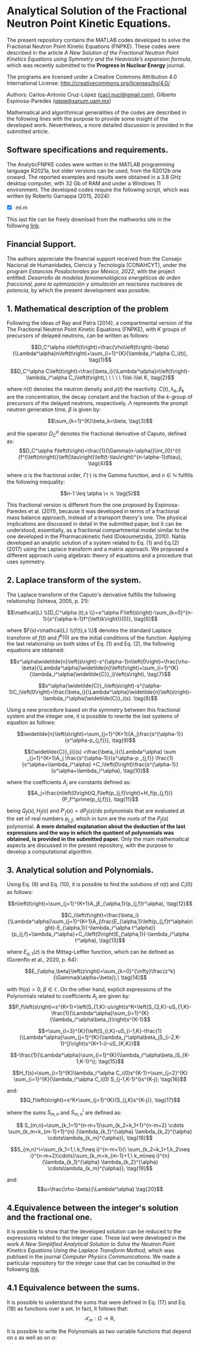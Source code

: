 # Analytical Solution of the Fractional Neutron Point Kinetic Equations. 
The present repository contains the MATLAB codes developed to solve the Fractional Neutron Point Kinetic Equations (FNPKE). These codes were described in the article *A New Solution of the Fractional Neutron Point Kinetics Equations using Symmetry and the Heaviside’s expansion formula*, which was recently submitted to the **Progress in Nuclear Energy** journal. 

The programs are licensed under a Creative Commons Attribution 4.0 International License: http://creativecommons.org/licenses/by/4.0/

Authors: Carlos-Antonio Cruz-López (cacl.nucl@gmail.com), Gilberto Espinosa-Paredes (gepe@xanum.uam.mx)

Mathematical and algorithmical generalities of the codes are described in the following lines with the purpose to provide some insight of the developed work. Nevertheless, a more detailed discussion is provided in the submitted article.
## Software specifications and requirements. 
The AnalyticFNPKE codes were written in the MATLAB programming language R2021a, but older versions can be used, from the R2012b one onward. The reported examples and results were obtained in a 3.8 GHz desktop computer, with 32 Gb of RAM and under a Windows 11 environment. The developed codes require the following script, which was written by Roberto Garrappa (2015, 2024):
- [x] ml.m

This last file can be freely download from the mathworks site in the following [link](https://www.mathworks.com/matlabcentral/fileexchange/48154-the-mittag-leffler-function).

## Financial Support.
The authors appreciate the financial support received from the Consejo Nacional de Humanidades, Ciencia y Tecnología (CONAHCYT), under the program *Estancias Posdoctorales por México, 2022*, with the project entitled: *Desarrollo de modelos fenomenológicos energéticos de orden fraccional, para la optimización y simulación en reactores nucleares de potencia*, by which the present development was possible.

## 1. Mathematical description of the problem
Following the ideas of Ray and Patra (2014), a compartmental version of the The Fractional Neutron Point Kinetic Equations (FNPKE), with $K$ groups of precursors of delayed neutrons, can be written as follows:

$$D_C^\alpha n\left(t\right)=\frac{\rho\left(t\right)-\beta}{\Lambda^\alpha}n\left(t\right)+\sum_{i=1}^{K}{\lambda_i^\alpha C_i(t)}, \tag{1}$$

$$D_C^\alpha C\left(t\right)=\frac{\beta_i}{\Lambda^\alpha}n\left(t\right)-\lambda_i^\alpha C_i\left(t\right),\ \ \ \ \ 1\le\ i\le\ K, \tag{2}$$

where $n(t)$ denotes the neutron density and $\rho(t)$  the reactivity. $C(t),\lambda_k,\beta_k$ are the concentration, the decay constant and the fraction of the $k$-group of precursors of the delayed neutrons, respectively. $\Lambda$ represents the prompt neutron generation time,  $\beta$ is given by:

$$\sum_{k=1}^{K}\beta_k=\beta, \tag{3}$$

and the operator $D_C^\alpha$ denotes the fractional derivative of Caputo, defined as:
$$D_C^\alpha f\left(t\right)=\frac{1}{\Gamma(n-\alpha)}\int_{0}^{t}{f^{\left(n\right)}\left(\tau\right)\left(t-\tau\right)^{n-\alpha-1}d\tau}, \tag{4}$$

where $\alpha$ is the fractional order, $\Gamma(\cdot)$ is the Gamma function, and $n \in \mathbb{N}$ fulfills the following inequality:

$$n-1 \leq \alpha \< n. \tag{5}$$

This fractional version is different from the one proposed by Espinosa-Paredes et al. (2011), because it was developed in terms of a fractional mass balance approach, instead of a transport theory's one. The physical implications are discussed in detail in the submitted paper, but it can be understood, essentially, as a fractional compartmental model similar to the one developed in the Pharmacokinetic field (Dokoumetzidis, 2010).
Nahla developed an analytic solution of a system related to Eq. (1) and Eq.(2) (2017) using the Laplace transform and a matrix approach. We proposed a different approach using algebraic theory of equations and a procedure that uses symmetry. 

## 2. Laplace transform of the system.
The Laplace transform of the Caputo's derivative fulfills the following relationship (Ishteva, 2005, p. 21):

$$\mathcal{L} \\{D_C^\alpha (t),s \\}=s^\alpha F\left(s\right)-\sum_{k=0}^{n-1}{s^{\alpha-k-1}f^{\left(k\right)}(0)}, \tag{6}$$

where $F(s)=\mathcal{L} \\{f(t),s \\}$ denotes the standard Laplace transform of $f(t)$ and $f^{k}(0)$ are the initial conditions of the function. Applying the last relationship on both sides of Eq. (1) and Eq. (2), the following equations are obtained:

$$s^\alpha\widetilde{n}\left(s\right)-s^{\alpha-1}n\left(0\right)=\frac{\rho-\beta}{\Lambda^\alpha}\widetilde{n}\left(t\right)+\sum_{i=1}^{K}{\lambda_i^\alpha{\widetilde{C}}_i}\left(s\right), \tag{7}$$

$$s^\alpha{\widetilde{C}}_i\left(s\right)-s^{\alpha-1}C_i\left(0\right)=\frac{\beta_i}{\Lambda^\alpha}\widetilde{n}\left(s\right)-\lambda_i^\alpha{\widetilde{C}}_i(s). \tag{8}$$

Using a new procedure based on the symmetry between this fractional system and the integer one, it is possible to rewrite the last systems of equation as follows:

$$\widetilde{n}\left(s\right)=\sum_{j=1}^{K+1}{A_j\frac{s^{\alpha-1}}{s^\alpha-p_{j,f}}}, \tag{9}$$

$${\widetilde{C}}_{i}(s) =\frac{\beta_i}{\Lambda^\alpha} \sum _{j=1}^{K+1}A_j \frac{s^{\alpha-1}}{s^\alpha-p _{j,f}} \frac{1}{s^\alpha+\lambda_i^\alpha} +C_i\left(0\right)\frac{s^{\alpha-1}}{s^\alpha+\lambda_i^\alpha}, \tag{10}$$

where the coefficients $A_j$ are constants defined as:
$$A_j=\frac{n\left(0\right)Q_f\left(p_{j,f}\right)+H_f(p_{j,f})}{P_f^\prime(p_{j,f})}, \tag{11}$$

being $Q_f(s), H_f(s)$ and $P'_ f(s)=dP_f(s)/ds$ polynomials that are evaluated at the set of real numbers $p_{j,f}$, which in turn are the roots of the $P_f(s)$ polynomial. **A more detailed explanation about the deduction of the last expressions and the way in which the quotient of polynomials was obtained, is provided in the submitted paper.** Only the main mathematical aspects are discussed in the present repository, with the purpose to develop a computational algorithm.

## 3. Analytical solution and Polynomials.

Using Eq. (9) and Eq. (10), it is possible to find the solutions of $n(t)$ and $C_i(0)$ as follows:

$$n\left(t\right)=\sum_{j=1}^{K+1}A_jE_{\alpha,1}(p_{j,f}t^\alpha), \tag{12}$$

$$C_i\left(t\right)=\frac{\beta_i}{\Lambda^\alpha}\sum_{j=1}^{K+1}A_j\frac{E_{\alpha,1}\left(p_{j,f}t^\alpha\right)-E_{\alpha,1}(-\lambda_i^\alpha t^\alpha)}{p_{j,f}+\lambda_i^\alpha}+C_i\left(0\right)E_{\alpha,1}(-\lambda_i^\alpha t^\alpha), \tag{13}$$

where $E_{\alpha,1}(z)$ is the Mittag-Leffler function, which can be defined as (Gorenflo et al., 2020, p. 64):

$$E_{\alpha,\beta}\left(z\right)=\sum_{k=0}^{\infty}\frac{z^k}{\Gamma(k\alpha+\beta)},\ \tag{14}$$ 

with $\mathfrak{R}\left(\alpha\right)>0,\ \beta\in\mathbb{C}$. On the other hand, explicit expressions of the Polynomials related to coefficients $A_j$ are given by:
$$P_f\left(s\right)=s^{K+1}+\left(S_{1,K}-u\right)s^K+\left(S_{2,K}-uS_{1,K}-\frac{1}{\Lambda^\alpha}\sum_{i=1}^{K}{\lambda_i^\alpha\beta_i}\right)s^{K-1}$$

$$+\sum_{i=3}^{K}{\left(S_{i,K}-uS_{i-1,K}-\frac{1}{\Lambda^\alpha}\sum_{j=1}^{K}{\lambda_j^\alpha\beta_jS_{i-2,K-1}^j}\right)s^{K+1-i}-uS_{K,K}}$$

$$-\frac{1}{\Lambda^\alpha}\sum_{i=1}^{K}{\lambda_i^\alpha\beta_iS_{K-1,K-1}^i}; \tag{15}$$

$$H_f(s)=\sum_{i=1}^{K}\lambda_i^\alpha C_i(0)s^{K-1}+\sum_{j=2}^{K} \sum_{i=1}^{K}{\lambda_i^\alpha C_i(0) S_{j-1,K-1}^i}s^{K-j}; \tag{16}$$ 

and:
$$Q_f\left(s\right)=s^K+\sum_{j=1}^{K}{S_{j,K}s^{K-j}}, \tag{17}$$

where the sums $S_{m,n}$ and $S_{m,n}^i$ are defined as:

$$ S_{m,n}=\sum_{k_1=1}^{n-m+1}\sum_{k_2=k_1+1}^{n-m+2} \cdots \sum_{k_m=k_{m-1}+1}^{n} {\lambda_{k_1}^{\alpha} \lambda_{k_2}^{\alpha} \cdots\lambda_{k_m}^{\alpha}}, \tag{18}$$

$$S_{m,n}^i=\sum_{k_1=1,\ k_1\neq i}^{n-m+1}{\ \sum_{k_2=k_1+1,k_2\neq i}^{n-m+2}\cdots}\sum_{k_m=k_{m-1}+1,\ k_m\neq i}^{n}{\lambda_{k_1}^{\alpha} \lambda_{k_2}^{\alpha} \cdots\lambda_{k_m}^{\alpha}}, \tag{19}$$

and:
$$u=\frac{\rho-\beta}{\Lambda^\alpha} \tag{20}$$


## 4.Equivalence between the integer's solution and the fractional one. 

It is possible to show that the developed solution can be reduced to the expressions related to the integer case. These last were developed in the work *A New Simplified Analytical Solution to Solve the Neutron Point Kinetics Equations Using the Laplace Transform Method*, which was publised in the journal *Computer Physics Communications*. We made a particular repository for the integer case that can be consulted in the following [link](https://github.com/Cruz-Lopez-Carlos-Antonio/AnalyticNPKE/tree/main).

## 4.1 Equivalence between the sums.
It is possible to understand the sums that were defined in Eq. (17) and Eq. (18) as functions over a set. In fact, it follows that:
$$\mathcal{S}_m:\Omega\rightarrow\mathbb{R},$$


It is possible to write the Polynomials as two variable functions that depend on $s$ as well as on $\alpha$:





